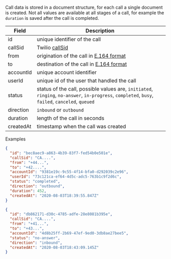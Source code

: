 Call data is stored in a document structure, for each call a single document is created. Not all values are available at all stages of a call, for example the `duration` is saved after the call is completed.

| Field     | Description                                                                                                                                      |
| --------- | ------------------------------------------------------------------------------------------------------------------------------------------------ |
| id        | unique identifier of the call                                                                                                                    |
| callSid   | Twilio [callSid](https://support.twilio.com/hc/en-us/articles/223180488-What-is-a-Call-SID-)                                                     |
| from      | origination of the call in [E.164 format](https://en.wikipedia.org/wiki/E.164)                                                                   |
| to        | destination of the call in [E.164 format](https://en.wikipedia.org/wiki/E.164)                                                                   |
| accountId | unique account identifier                                                                                                                        |
| userId    | unique id of the user that handled the call                                                                                                      |
| status    | status of the call, possible values are, `initiated`, `ringing`, `no-answer`, `in-progress`, `completed`, `busy`, `failed`, `canceled`, `queued` |
| direction | `inbound` or `outbound`                                                                                                                          |
| duration  | length of the call in seconds                                                                                                                    |
| createdAt | timestamp when the call was created                                                                                                              |

Examples

```json
{
  "id": "bec8aec9-a863-4b39-83f7-fed54b0e501e",
  "callSid": "CA....",
  "from": "+44...",
  "to": "+42....",
  "accountId": "9381e19c-9c55-4f14-bfa0-d292039c2e96",
  "userId": "73c121ca-ef64-4d5c-adc5-763b1c9f2d6c",
  "status": "completed",
  "direction": "outbound",
  "duration": 452,
  "createdAt": "2020-08-03T18:39:55.847Z"
}
```

```json
{
  "id": "db862171-d30c-4785-adfe-28e8081b395e",
  "callSid": "CA....",
  "from": "+41...",
  "to": "+43...",
  "accountId": "4d8b25ff-2b69-47ef-9ed0-3db8ae27bee5",
  "status": "no-answer",
  "direction": "inbound",
  "createdAt": "2020-08-03T18:43:09.145Z"
}
```
